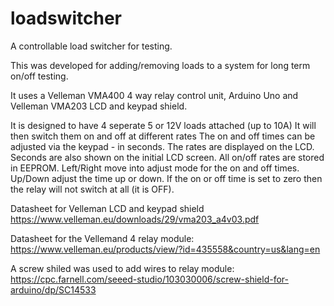 # loadswitcher
A controllable load switcher for testing.

This was developed for adding/removing loads to a system for long term on/off testing.

It uses a Velleman VMA400 4 way relay control unit, Arduino Uno and Velleman VMA203 LCD and keypad shield.

It is designed to have 4 seperate 5 or 12V loads attached (up to 10A)
It will then switch them on and off at different rates
The on and off times can be adjusted via the keypad - in seconds.
The rates are displayed on the LCD.
Seconds are also shown on the initial LCD screen.
All on/off rates are stored in EEPROM.
Left/Right move into adjust mode for the on and off times.
Up/Down adjust the time up or down.
If the on or off time is set to zero then the relay will not switch at all (it is OFF).

Datasheet for Velleman LCD and keypad shield
https://www.velleman.eu/downloads/29/vma203_a4v03.pdf

Datasheet for the Vellemand 4 relay module:
https://www.velleman.eu/products/view/?id=435558&country=us&lang=en

A screw shiled was used to add wires to relay module:
https://cpc.farnell.com/seeed-studio/103030006/screw-shield-for-arduino/dp/SC14533


